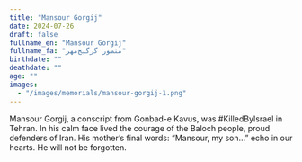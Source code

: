 ```yaml
---
title: "Mansour Gorgij"
date: 2024-07-26
draft: false
fullname_en: "Mansour Gorgij"
fullname_fa: "منصور گرگیج‌مهر"
birthdate: ""
deathdate: ""
age: ""
images:
  - "/images/memorials/mansour-gorgij-1.png"
---
```


Mansour Gorgij, a conscript from Gonbad-e Kavus, was #KilledByIsrael in Tehran. In his calm face lived the courage of the Baloch people, proud defenders of Iran. His mother’s final words: “Mansour, my son…” echo in our hearts. He will not be forgotten.